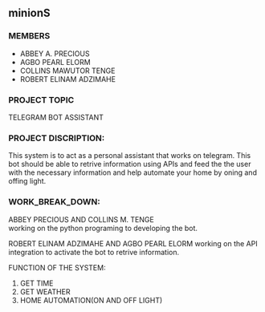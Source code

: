 ## minionS

### MEMBERS

* ABBEY A. PRECIOUS
* AGBO PEARL ELORM
* COLLINS MAWUTOR TENGE
* ROBERT ELINAM ADZIMAHE
					
### PROJECT TOPIC

TELEGRAM BOT ASSISTANT

### PROJECT DISCRIPTION:

This system is to act as a personal assistant that works on telegram.
This bot should be able to retrive information using APIs and feed the
the user with the necessary information and help automate your home by oning and offing light.

### WORK_BREAK_DOWN:

ABBEY PRECIOUS AND COLLINS M. TENGE				
working on the python programing to
developing the bot.						


ROBERT ELINAM ADZIMAHE AND AGBO PEARL ELORM
working on the API integration to activate the
bot to retrive information.

FUNCTION OF THE SYSTEM:
1. GET TIME
2. GET WEATHER
3. HOME AUTOMATION(ON AND OFF LIGHT)					 
